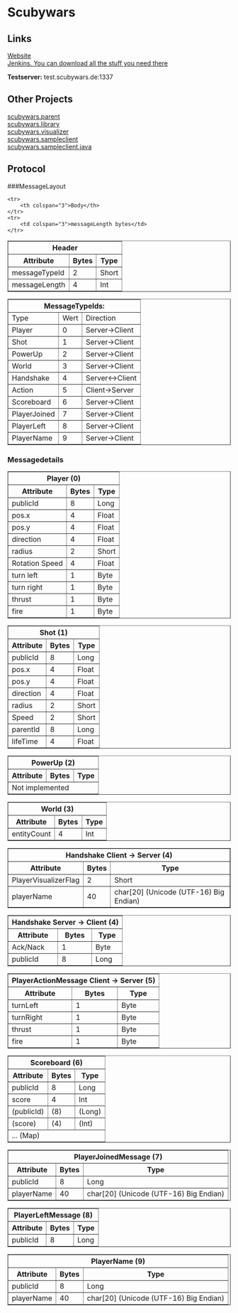 # Scubywars

## Links

[Website](http://scubywars.de/)  
[Jenkins. You can download all the stuff you need there](http://jenkins.scubywars.de/)

**Testserver:** test.scubywars.de:1337

## Other Projects

[scubywars.parent](https://github.com/SuperTux88/scubywars.parent)  
[scubywars.library](https://github.com/SuperTux88/scubywars.library)  
[scubywars.visualizer](https://github.com/SuperTux88/scubywars.visualizer)  
[scubywars.sampleclient](https://github.com/SuperTux88/scubywars.sampleclient)  
[scubywars.sampleclient.java](https://github.com/SuperTux88/scubywars.sampleclient.java)  

## Protocol

###MessageLayout

<table border="1">
	<tr>
		<th colspan="3">Header</th>
	</tr>
	<tr>
		<th>Attribute</th>
		<th>Bytes</th>
		<th>Type</th>
	</tr>
	<tr>
		<td>messageTypeId</td>
		<td>2</td>
		<td>Short</td>
	</tr>
	<tr>
		<td>messageLength</td>
		<td>4</td>
		<td>Int</td>
	</tr>

	<tr>
		<th colspan="3">Body</th>
	</tr>
	<tr>
		<td colspan="3">messageLength bytes</td>
	</tr>
</table>

<table border="1">
	<tr>
		<th colspan="3">MessageTypeIds:</th>
	</tr>
	<tr>
		<td>Type</td>
		<td>Wert</td>
		<td>Direction</td>	
	</tr>
	<tr>
		<td>Player</td>
		<td>0</td>
		<td>Server-&gt;Client</td> 		
	</tr>
	<tr>
		<td>Shot</td>
		<td>1</td>
		<td>Server-&gt;Client</td> 		
	</tr>
	<tr>
		<td>PowerUp</td>
		<td>2</td>
		<td>Server-&gt;Client</td> 		
	</tr>
	<tr>
		<td>World</td>
		<td>3</td>
		<td>Server-&gt;Client</td> 		
	</tr>
	<tr>
		<td>Handshake</td>
		<td>4</td>
		<td>Server&lt;-&gt;Client</td> 		
	</tr>
	<tr>
		<td>Action</td>
		<td>5</td>
		<td>Client-&gt;Server</td> 		
	</tr>
	<tr>
		<td>Scoreboard</td>
		<td>6</td>
		<td>Server-&gt;Client</td> 		
	</tr>
	<tr>
		<td>PlayerJoined</td>
		<td>7</td>
		<td>Server-&gt;Client</td> 		
	</tr>
	<tr>
		<td>PlayerLeft</td>
		<td>8</td>
		<td>Server-&gt;Client</td> 		
	</tr>
	<tr>
		<td>PlayerName</td>
		<td>9</td>
		<td>Server-&gt;Client</td> 		
	</tr>

</table>

### Messagedetails

<!-- ...... -->
<!-- Player -->
<!-- ...... -->

<table border="1">
	<tr>
		<th colspan="3">Player (0)</th>
	</tr>
	<tr>
		<th>Attribute</th>
		<th>Bytes</th>
		<th>Type</th>
	</tr>
	<tr>
		<td>publicId</td>
		<td>8</td>
		<td>Long</td>
	</tr>
	<tr>
		<td>pos.x</td>
		<td>4</td>
		<td>Float</td>
	</tr>
	<tr>
		<td>pos.y</td>
		<td>4</td>
		<td>Float</td>
	</tr>
	<tr>
		<td>direction</td>
		<td>4</td>
		<td>Float</td>
	</tr>
	<tr>
		<td>radius</td>
		<td>2</td>
		<td>Short</td>
	</tr>
	<tr>
		<td>Rotation Speed</td>
		<td>4</td>
		<td>Float</td>
	</tr>
	<tr>
		<td>turn left</td>
		<td>1</td>
		<td>Byte</td>
	</tr>
	<tr>
		<td>turn right</td>
		<td>1</td>
		<td>Byte</td>
	</tr>
	<tr>
		<td>thrust</td>
		<td>1</td>
		<td>Byte</td>
	</tr>
	<tr>
		<td>fire</td>
		<td>1</td>
		<td>Byte</td>
	</tr>
</table>

<!-- .... -->
<!-- Shot -->
<!-- .... -->

<table border="1">
	<tr>
		<th colspan="3">Shot (1)</th>
	</tr>
	<tr>
		<th>Attribute</th>
		<th>Bytes</th>
		<th>Type</th>
	</tr>
	<tr>
		<td>publicId</td>
		<td>8</td>
		<td>Long</td>
	</tr>
	<tr>
		<td>pos.x</td>
		<td>4</td>
		<td>Float</td>
	</tr>
	<tr>
		<td>pos.y</td>
		<td>4</td>
		<td>Float</td>
	</tr>
	<tr>
		<td>direction</td>
		<td>4</td>
		<td>Float</td>
	</tr>
	<tr>
		<td>radius</td>
		<td>2</td>
		<td>Short</td>
	</tr>
	<tr>
		<td>Speed</td>
		<td>2</td>
		<td>Short</td>
	</tr>
	<tr>
		<td>parentId</td>
		<td>8</td>
		<td>Long</td>
	</tr>
	<tr>
		<td>lifeTime</td>
		<td>4</td>
		<td>Float</td>
	</tr>
</table>

<!-- ....... -->
<!-- PowerUp -->
<!-- ....... -->

<table border="1">
	<tr>
		<th colspan="3">PowerUp (2)</th>
	</tr>
	<tr>
		<th>Attribute</th>
		<th>Bytes</th>
		<th>Type</th>
	</tr>
	<tr>
		<td colspan="3">Not implemented</td>
	</tr>
</table>


<!-- ..... -->
<!-- World -->
<!-- ..... -->

<table border="1">
	<tr>
		<th colspan="3">World (3)</th>
	</tr>
	<tr>
		<th>Attribute</th>
		<th>Bytes</th>
		<th>Type</th>
	</tr>
	<tr>
		<td>entityCount</td>
		<td>4</td>
		<td>Int</td>
	</tr>
</table>

<!-- ........................... -->
<!-- Handshake client to server  -->
<!-- ........................... -->

<table border="1">
	<tr>
		<th colspan="3">Handshake Client -&gt; Server (4)</th>
	</tr>
	<tr>
		<th>Attribute</th>
		<th>Bytes</th>
		<th>Type</th>
	</tr>
	<tr>
		<td>PlayerVisualizerFlag</td>
		<td>2</td>
		<td>Short</td>
	</tr>
	<tr>
		<td>playerName</td>
		<td>40</td>
		<td>char[20] (Unicode (UTF-16) Big Endian)</td>
	</tr>
</table>

<!-- ........................... -->
<!-- Handshake server to client  -->
<!-- ........................... -->

<table border="1">
	<tr>
		<th colspan="3">Handshake Server -&gt; Client (4)</th>
	</tr>
	<tr>
		<th>Attribute</th>
		<th>Bytes</th>
		<th>Type</th>
	</tr>
	<tr>
		<td>Ack/Nack</td>
		<td>1</td>
		<td>Byte</td>
	</tr>
	<tr>
		<td>publicId</td>
		<td>8</td>
		<td>Long</td>
	</tr>
</table>

<!-- ................... -->
<!-- PlayerActionmessage -->
<!-- ................... -->

<table border="1">
	<tr>
		<th colspan="3">PlayerActionMessage Client -&gt; Server (5)</th>
	</tr>
	<tr>
		<th>Attribute</th>
		<th>Bytes</th>
		<th>Type</th>
	</tr>
	<tr>
		<td>turnLeft</td>
		<td>1</td>
		<td>Byte</td>
	</tr>
	<tr>
		<td>turnRight</td>
		<td>1</td>
		<td>Byte</td>
	</tr>
	<tr>
		<td>thrust</td>
		<td>1</td>
		<td>Byte</td>
	</tr>
	<tr>
		<td>fire</td>
		<td>1</td>
		<td>Byte</td>
	</tr>
</table>

<!-- ........... -->
<!-- Scoreboard  -->
<!-- ........... -->

<table border="1">
	<tr>
		<th colspan="3">Scoreboard (6)</th>
	</tr>
	<tr>
		<th>Attribute</th>
		<th>Bytes</th>
		<th>Type</th>
	</tr>
	<tr>
		<td>publicId</td>
		<td>8</td>
		<td>Long</td>
	</tr>
	<tr>
		<td>score</td>
		<td>4</td>
		<td>Int</td>
	</tr>
	<tr>
		<td>(publicId)</td>
		<td>(8)</td>
		<td>(Long)</td>
	</tr>
	<tr>
		<td>(score)</td>
		<td>(4)</td>
		<td>(Int)</td>
	</tr>
	<tr>
		<td colspan="3">... (Map)</td>
	</tr>
</table>

<!-- ............ -->
<!-- PlayerJoined -->
<!-- ............ -->

<table border="1">
	<tr>
		<th colspan="3">PlayerJoinedMessage (7)</th>
	</tr>
	<tr>
		<th>Attribute</th>
		<th>Bytes</th>
		<th>Type</th>
	</tr>
	<tr>
		<td>publicId</td>
		<td>8</td>
		<td>Long</td>
	</tr>
	<tr>
		<td>playerName</td>
		<td>40</td>
		<td>char[20] (Unicode (UTF-16) Big Endian)</td>
	</tr>
</table>

<!-- .......... -->
<!-- PlayerLeft -->
<!-- .......... -->

<table border="1">
	<tr>
		<th colspan="3">PlayerLeftMessage (8)</th>
	</tr>
	<tr>
		<th>Attribute</th>
		<th>Bytes</th>
		<th>Type</th>
	</tr>
	<tr>
		<td>publicId</td>
		<td>8</td>
		<td>Long</td>
	</tr>
</table>

<!-- .......... -->
<!-- PlayerName -->
<!-- .......... -->

<table border="1">
	<tr>
		<th colspan="3">PlayerName (9)</th>
	</tr>
	<tr>
		<th>Attribute</th>
		<th>Bytes</th>
		<th>Type</th>
	</tr>
	<tr>
		<td>publicId</td>
		<td>8</td>
		<td>Long</td>
	</tr>
	<tr>
		<td>playerName</td>
		<td>40</td>
		<td>char[20] (Unicode (UTF-16) Big Endian)</td>
	</tr>
</table>
